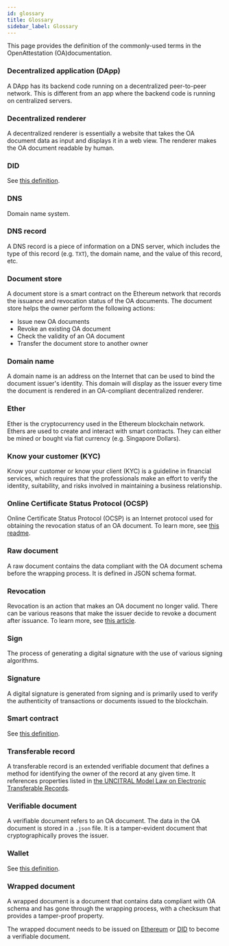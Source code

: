```yaml
---
id: glossary
title: Glossary
sidebar_label: Glossary
---
```


This page provides the definition of the commonly-used terms in the OpenAttestation (OA)documentation.

### Decentralized application (DApp)

A DApp has its backend code running on a decentralized peer-to-peer network. This is different from an app where the backend code is running on centralized servers.

### Decentralized renderer

A decentralized renderer is essentially a website that takes the OA document data as input and displays it in a web view. The renderer makes the OA document readable by human.

### DID

See [this definition](https://www.w3.org/TR/did-core/).

### DNS

Domain name system. 

### DNS record

A DNS record is a piece of information on a DNS server, which includes the type of this record (e.g. `TXT`), the domain name, and the value of this record, etc.

### Document store

A document store is a smart contract on the Ethereum network that records the issuance and revocation status of the OA documents. The document store helps the owner perform the following actions:

- Issue new OA documents
- Revoke an existing OA document
- Check the validity of an OA document
- Transfer the document store to another owner

### Domain name
A domain name is an address on the Internet that can be used to bind the document issuer's identity. This domain will display as the issuer every time the document is rendered in an OA-compliant decentralized renderer.

### Ether

Ether is the cryptocurrency used in the Ethereum blockchain network. Ethers are used to create and interact with smart contracts. They can either be mined or bought via fiat currency (e.g. Singapore Dollars).

### Know your customer (KYC)

Know your customer or know your client (KYC) is a guideline in financial services, which requires that the professionals make an effort to verify the identity, suitability, and risks involved in maintaining a business relationship.

### Online Certificate Status Protocol (OCSP)

Online Certificate Status Protocol (OCSP) is an Internet protocol used for obtaining the revocation status of an OA document. To learn more, see [this readme](https://github.com/Open-Attestation/ocsp-responder/blob/main/README.md).

### Raw document

A raw document contains the data compliant with the OA document schema before the wrapping process. It is defined in JSON schema format.

### Revocation

Revocation is an action that makes an OA document no longer valid. There can be various reasons that make the issuer decide to revoke a document after issuance. To learn more, see [this article](/docs/integrator-section/verifiable-document/ethereum/revoking-document).

### Sign

The process of generating a digital signature with the use of various signing algorithms.

### Signature

A digital signature is generated from signing and is primarily used to verify the authenticity of transactions or documents issued to the blockchain.

### Smart contract

See [this definition](https://ethereum.org/en/developers/docs/smart-contracts/#:~:text=A%20%22smart%20contract%22%20is%20simply,address%20on%20the%20Ethereum%20blockchain.&text=Smart%20contracts%20can%20define%20rules,enforce%20them%20via%20the%20code).

### Transferable record

A transferable record is an extended verifiable document that defines a method for identifying the owner of the record at any given time. It references properties listed in [the UNCITRAL Model Law on Electronic Transferable Records](https://uncitral.un.org/en/texts/ecommerce/modellaw/electronic_transferable_records). 

### Verifiable document

A verifiable document refers to an OA document. The data in the OA document is stored in a `.json` file. It is a tamper-evident document that cryptographically proves the issuer.

### Wallet

See [this definition](https://ethereum.org/en/wallets/#:~:text=Ethereum%20wallets%20are%20applications%20that,funds%20and%20manage%20your%20ETH%20).

### Wrapped document

A wrapped document is a document that contains data compliant with OA schema and has gone through the wrapping process, with a checksum that provides a tamper-proof property. 

The wrapped document needs to be issued on [Ethereum](/docs/integrator-section/verifiable-document/ethereum/document-store-overview) or [DID](/docs/integrator-section/verifiable-document/did/create) to become a verifiable document.